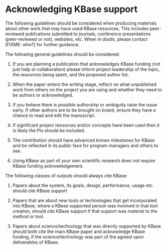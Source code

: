 # Acknowledging KBase support

The following guidelines should be considered when producing materials about other work that may have used KBase resources.  This includes peer-reviewed publications submitted to journals, conference presentations (peer-reviewed or not), websites, etc. When in doubt, please contact [FIXME: who?] for further guidance.

The following general guidelines should be considered:

1. If you are planning a publication that acknowledges KBase funding (not just help or collaboration) please inform project leadership of the topic, the resources being spent, and the proposed author list. 

2. When the paper enters the writing stage, reflect on what unpublished work from others on the project you are using and whether they need to be authors or acknowledged. 

3. If you believe there is possible authorship or ambiguity raise the issue early. If other authors are to be brought on board, ensure they have a chance to read and edit the manuscript. 

4. If significant project resources and/or concepts have been used then it is likely the PIs should be included. 

5. The contribution should have advanced known milestones for KBase and be reflected in its public face for program managers and others to see. 

6. Using KBase as part of your own scientific research does not require KBase funding acknowledgement. 


The following classes of outputs should always cite KBase:

1. Papers about the system, its goals, design, performance, usage etc. should cite KBase support 

2. Papers that are about new tools or technologies that get incorporated into KBase, where a KBase supported person was involved in that tool creation, should cite KBase support if that support was material to the method or tool. 

3. Papers about science/technology that was directly supported by KBase should both cite the main KBase paper and acknowledge KBase funding, if the science/technology was part of the agreed upon deliverables of KBase.  
